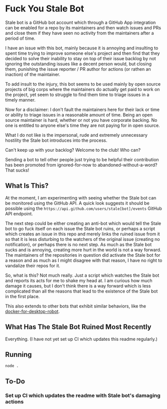 # Fuck You Stale Bot

Stale bot is a GitHub bot account which through a GitHub App integration can be
enabled for a repo by its maintainers and then watch issues and PRs and close
them if they have seen no activity from the maintainers after a period of time.

I have an issue with this bot, mainly because it is annoying and insulting to
spent time trying to improve someone else's project and then find that they
decided to solve their inability to stay on top of their issue backlog by not
ignoring the outstanding issues like a decent person would, but closing them,
punishing the issue reporter / PR author for actions (or rathen an inaction) of
the maintainer.

To add insult to the injury, this bot seems to be used mainly by open source
projects of big corps where the maintainers do actually get paid to work on the
project, yet seem to struggle to find them time to triage issues in a timely
manner.

Now for a disclaimer: I don't fault the maintainers here for their lack or time
or ability to triage issues in a reasonable amount of time. Being an open source
maintainer is hard, whether or not you have corporate backing. No one is entitled
to anyone else's time they are not paying for in open source.

What I do not like is the impersonal, rude and extremely unnecessary hostility
the Stale bot introduces into the process.

Can't keep up with your backlog? Welcome to the club! Who can?

Sending a bot to tell other people just trying to be helpful their contribution
has been promoted from ignored-for-now to abandoned-without-a-word? That sucks!

## What Is This?

At the moment, I am experimenting with seeing whether the Stale bot can be
monitored using the GitHub API. A quick look suggests it should be possible
using the `https://api.github.com/users/stale[bot]/events` GitHub API endpoint.

The next step could be either creating an anti-bot which would tell the Stale
bot to go fuck itself on each issue the Stale bot ruins, or perhaps a script
which creates an issue in this repo and merely links the ruined issue from it
so that it is less disturbing to the watchers of the original issue (creating no
notification), or perhaps there is no next step. As much as the Stale bot sucks
and is annoying, creating more hurt in the world is not a way forward. The
maintainers of the repositories in question did activate the Stale bot for a
reason and as much as I might disagree with that reason, I have no right to
vandalize their repos for it.

So, what is this? Not much really. Just a script which watches the Stale bot
and reports its acts for me to shake my head at. I am curious how much damage it
causes, but I don't think there is a way forward which is less complicated than
all the reasons that lead to the existence of the Stale bot in the first place.

This also extends to other bots that exhibit similar behaviors, like the [docker-for-desktop-robot](https://github.com/docker/for-win/issues/2953).

## What Has The Stale Bot Ruined Most Recently

Everything. (I have not yet set up CI which updates this readme regularly.)

<!-- data -->
<!-- /data -->

## Running

`node .`

## To-Do

### Set up CI which updates the readme with Stale bot's damaging actions
